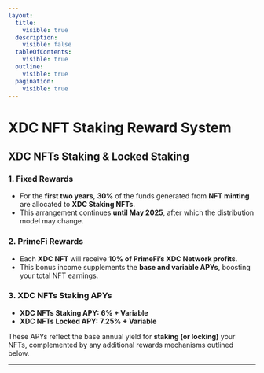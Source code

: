 ```yaml
---
layout:
  title:
    visible: true
  description:
    visible: false
  tableOfContents:
    visible: true
  outline:
    visible: true
  pagination:
    visible: true
---
```


# XDC NFT Staking Reward System

## XDC NFTs Staking & Locked Staking

### 1. Fixed Rewards

* For the **first two years**, **30%** of the funds generated from **NFT minting** are allocated to **XDC Staking NFTs**.
* This arrangement continues **until May 2025**, after which the distribution model may change.

### 2. PrimeFi Rewards

* Each **XDC NFT** will receive **10% of PrimeFi’s XDC Network profits**.
* This bonus income supplements the **base and variable APYs**, boosting your total NFT earnings.

### 3. XDC NFTs Staking APYs

* **XDC NFTs Staking APY:** **6% + Variable**
* **XDC NFTs Locked APY:** **7.25% + Variable**

These APYs reflect the base annual yield for **staking (or locking)** your NFTs, complemented by any additional rewards mechanisms outlined below.

***
